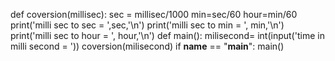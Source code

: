 def coversion(millisec):
    sec = millisec/1000
    min=sec/60
    hour=min/60
    print('milli sec to sec = ',sec,'\n')
    print('milli sec to min = ', min,'\n')
    print('milli sec to hour = ', hour,'\n')
def main():
    milisecond= int(input('time in milli second = '))
    coversion(milisecond)
if __name__ == "__main__":
    main()
